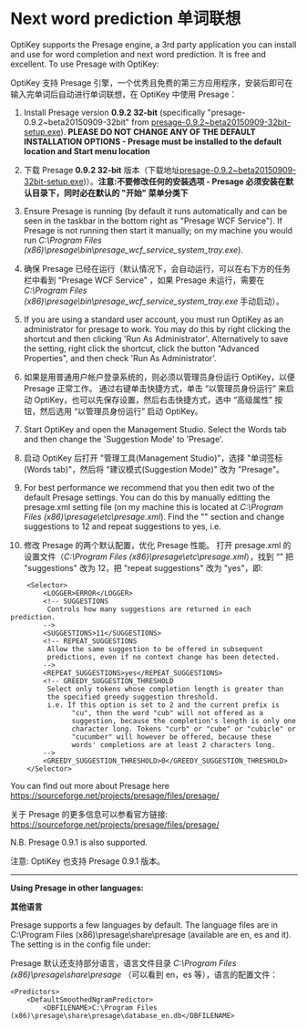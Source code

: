 Next word prediction
单词联想
======

OptiKey supports the Presage engine, a 3rd party application you can install and use for word completion and next word prediction. It is free and excellent. To use Presage with OptiKey:

OptiKey 支持 Presage 引擎，一个优秀且免费的第三方应用程序，安装后即可在输入完单词后自动进行单词联想，在 OptiKey 中使用 Presage：

1. Install Presage version **0.9.2 32-bit** (specifically "presage-0.9.2~beta20150909-32bit" from [presage-0.9.2~beta20150909-32bit-setup.exe](https://sourceforge.net/projects/presage/files/presage/0.9.2~beta/win32/presage-0.9.2~beta20150909-32bit-setup.exe/download)). **PLEASE DO NOT CHANGE ANY OF THE DEFAULT INSTALLATION OPTIONS - Presage must be installed to the default location and Start menu location**

1. 下载 Presage **0.9.2 32-bit** 版本（下载地址[presage-0.9.2~beta20150909-32bit-setup.exe](https://sourceforge.net/projects/presage/files/presage/0.9.2~beta/win32/presage-0.9.2~beta20150909-32bit-setup.exe/download))）。**注意:不要修改任何的安装选项 - Presage 必须安装在默认目录下，同时必在默认的 "开始" 菜单分类下**

2. Ensure Presage is running (by default it runs automatically and can be seen in the taskbar in the bottom right as "Presage WCF Service"). If Presage is not running then start it manually; on my machine you would run _C:\Program Files (x86)\presage\bin\presage_wcf_service_system_tray.exe_).

2. 确保 Presage 已经在运行（默认情况下，会自动运行，可以在右下方的任务栏中看到 “Presage WCF Service” ，如果 Presage 未运行，需要在 _C:\Program Files (x86)\presage\bin\presage_wcf_service_system_tray.exe_ 手动启动）。

3. If you are using a standard user account, you must run OptiKey as an administrator for presage to work. You may do this by right clicking the shortcut and then clicking 'Run As Administrator'. Alternatively to save the setting, right click the shortcut, click the button "Advanced Properties", and then check 'Run As Administrator'.

3. 如果是用普通用户帐户登录系统的，则必须以管理员身份运行 OptiKey，以便 Presage 正常工作。 通过右键单击快捷方式，单击 “以管理员身份运行” 来启动 OptiKey，也可以先保存设置，然后右击快捷方式，选中 “高级属性” 按钮，然后选用 “以管理员身份运行” 启动 OptiKey。

4. Start OptiKey and open the Management Studio. Select the  Words tab and then change the 'Suggestion Mode' to 'Presage'.

4. 启动 OptiKey 后打开 "管理工具(Management Studio)"，选择 "单词签标(Words tab)"，然后将 "建议模式(Suggestion Mode)" 改为 "Presage"。

5. For best performance we recommend that you then edit two of the default Presage settings. You can do this by manually editting the presage.xml setting file (on my machine this is located at _C:\Program Files (x86)\presage\etc\presage.xml_). Find the "<Selector>" section and change suggestions to 12 and repeat suggestions to yes, i.e.

5. 修改 Presage 的两个默认配置，优化 Presage 性能。 打开 presage.xml 的设置文件（_C:\Program Files (x86)\presage\etc\presage.xml_），找到 “<Selector>” 把 "suggestions" 改为 12，把 "repeat suggestions" 改为 "yes"，即:

```
    <Selector>
        <LOGGER>ERROR</LOGGER>
        <!-- SUGGESTIONS
	     Controls how many suggestions are returned in each prediction.
        -->
        <SUGGESTIONS>11</SUGGESTIONS>
        <!-- REPEAT_SUGGESTIONS
	     Allow the same suggestion to be offered in subsequent
	     predictions, even if no context change has been detected.
        -->
        <REPEAT_SUGGESTIONS>yes</REPEAT_SUGGESTIONS>
        <!-- GREEDY_SUGGESTION_THRESHOLD
	     Select only tokens whose completion length is greater than
	     the specified greedy suggestion threshold.
	     i.e. If this option is set to 2 and the current prefix is
               "cu", then the word "cub" will not offered as a
               suggestion, because the completion's length is only one
               character long. Tokens "curb" or "cube" or "cubicle" or
               "cucumber" will however be offered, because these
               words' completions are at least 2 characters long.
        -->
        <GREEDY_SUGGESTION_THRESHOLD>0</GREEDY_SUGGESTION_THRESHOLD>
    </Selector>
```

You can find out more about Presage here https://sourceforge.net/projects/presage/files/presage/

关于 Presage 的更多信息可以参看官方链接: https://sourceforge.net/projects/presage/files/presage/

N.B. Presage 0.9.1 is also supported.

注意: OptiKey 也支持 Presage 0.9.1 版本。

---

**Using Presage in other languages:**

**其他语言**

Presage supports a few languages by default. The language files are in C:\Program Files (x86)\presage\share\presage (available are en, es and it). The setting is in the config file under:

Presage 默认还支持部分语言，语言文件目录 _C:\Program Files (x86)\presage\share\presage_ （可以看到 en，es 等），语言的配置文件：

    <Predictors>
        <DefaultSmoothedNgramPredictor>
            <DBFILENAME>C:\Program Files (x86)\presage\share\presage\database_en.db</DBFILENAME>
